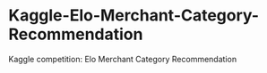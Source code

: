 # Kaggle-Elo-Merchant-Category-Recommendation
Kaggle competition: Elo Merchant Category Recommendation
